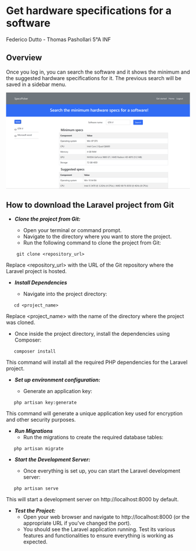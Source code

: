 # Get hardware specifications for a software

Federico Dutto - Thomas Pashollari 5°A INF 

## Overview

Once you log in, you can search the software and it shows the minimum and the suggested hardware specifications for it. The previous search will be saved in a sidebar menu.

![Homepage](./docs/home.png)

## How to download the Laravel project from Git

* ***Clone the project from Git:*** 
   
    * Open your terminal or command prompt.
    * Navigate to the directory where you want to store the project.
    * Run the following command to clone the project from Git:

```console
    git clone <repository_url>
```

Replace <repository_url> with the URL of the Git repository where the Laravel project is hosted.

* ***Install Dependencies***

  * Navigate into the project directory:
  
```console
   cd <project_name>
```

  Replace <project_name> with the name of the directory where the project was cloned.

  * Once inside the project directory, install the dependencies using Composer:
    
```console
   composer install
```

  This command will install all the required PHP dependencies for the Laravel project.

  * ***Set up environment configuration:***

    * Generate an application key:

```console
   php artisan key:generate
```

 This command will generate a unique application key used for encryption and other security purposes.

 * ***Run Migrations***
   * Run the migrations to create the required database tables:

```console
   php artisan migrate
```

* ***Start the Development Server:***

  * Once everything is set up, you can start the Laravel development server:

```console
   php artisan serve
```

This will start a development server on http://localhost:8000 by default.

* ***Test the Project:***
  * Open your web browser and navigate to http://localhost:8000
    (or the appropriate URL if you've changed the port).
  * You should see the Laravel application running.
    Test its various features and functionalities to ensure everything is working as expected.


   
     




      

